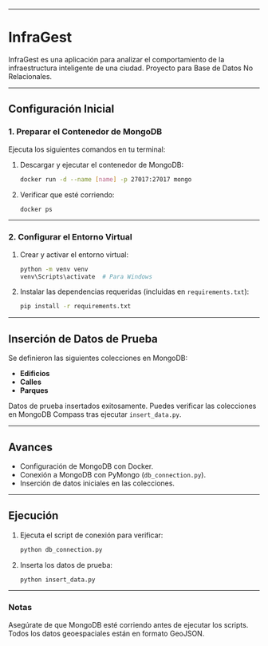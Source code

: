 
---

# **InfraGest**
InfraGest es una aplicación para analizar el comportamiento de la infraestructura inteligente de una ciudad. Proyecto para Base de Datos No Relacionales.

---

## **Configuración Inicial**

### **1. Preparar el Contenedor de MongoDB**
Ejecuta los siguientes comandos en tu terminal:

1. Descargar y ejecutar el contenedor de MongoDB:
   ```bash
   docker run -d --name [name] -p 27017:27017 mongo
   ```
2. Verificar que esté corriendo:
   ```bash
   docker ps
   ```

---

### **2. Configurar el Entorno Virtual**
1. Crear y activar el entorno virtual:
   ```bash
   python -m venv venv
   venv\Scripts\activate  # Para Windows
   ```
2. Instalar las dependencias requeridas (incluidas en `requirements.txt`):
   ```bash
   pip install -r requirements.txt
   ```

---

## **Inserción de Datos de Prueba**

Se definieron las siguientes colecciones en MongoDB:

- **Edificios**
- **Calles**
- **Parques**

Datos de prueba insertados exitosamente. Puedes verificar las colecciones en MongoDB Compass tras ejecutar `insert_data.py`.

---

## **Avances**

- Configuración de MongoDB con Docker.
- Conexión a MongoDB con PyMongo (`db_connection.py`).
- Inserción de datos iniciales en las colecciones.

---

## **Ejecución**

1. Ejecuta el script de conexión para verificar:
   ```bash
   python db_connection.py
   ```
2. Inserta los datos de prueba:
   ```bash
   python insert_data.py
   ```

---

### **Notas**
Asegúrate de que MongoDB esté corriendo antes de ejecutar los scripts. Todos los datos geoespaciales están en formato GeoJSON.
